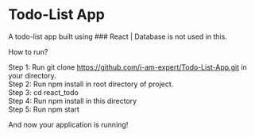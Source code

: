 # Todo-List App
A todo-list app built using ### React | Database is not used in this.

How to run?

Step 1: Run git clone https://github.com/i-am-expert/Todo-List-App.git in your directory.  
Step 2: Run npm install in root directory of project.  
Step 3: cd react_todo  
Step 4: Run npm install in this directory  
Step 5: Run npm start  

And now your application is running!

